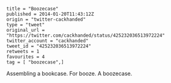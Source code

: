 ```
title = "Boozecase"
published = 2014-01-20T11:43:12Z
origin = "twitter-cackhanded"
type = "tweet"
original_url = "https://twitter.com/cackhanded/status/425232036513972224"
twitter_account = "cackhanded"
tweet_id = "425232036513972224"
retweets = 1
favourites = 4
tag = [ "boozecase",]
```

Assembling a bookcase. For booze. A boozecase.

